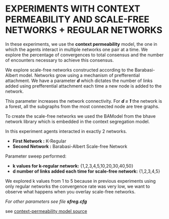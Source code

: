 EXPERIMENTS WITH CONTEXT PERMEABILITY AND SCALE-FREE NETWORKS + REGULAR NETWORKS
================================================================================

In these experiments, we use the **context permeability** model, the one in which the agents
interact in multiple networks one pair at a time. We explore the percentage of convergences
to total consensus and the number of encounters necessary to achieve this consensus. 

We explore scale-free networks constructed according to the Barabasi-Albert model. Networks 
grow using a mechanism of prefferential attachment. We have a parameter _**d**_ which dictates the 
number of links added using prefferential attachment each time a new node is added to the network. 

This parameter increases the network connectivity. For _**d = 1**_ the network is a forest, all the subgraphs from the most connected node are tree graphs. 

To create the scale-free networks we used the BAModel from the bhave network library which is embedded 
in the context segregation model.

In this experiment agents interacted in exactly 2 networks. 

* **First Network :** K-Regular
* **Second Network :** Barabasi-Albert Scale-free Network

Parameter sweep performed:

* **k values for k-regular network:** {1,2,3,4,5,10,20,30,40,50}
* **d number of links added each time for scale-free network:** {1,2,3,4,5}


We explored k values from 1 to 5 because in previous experiments 
using only regular networks the convergence rate was very low, we
want to observe what happens when you overlay scale-free networks.

_For other parameters see file **sfreg.cfg**_


see [context-permeability model source](https://github.com/social-simulation/context-permeability)
